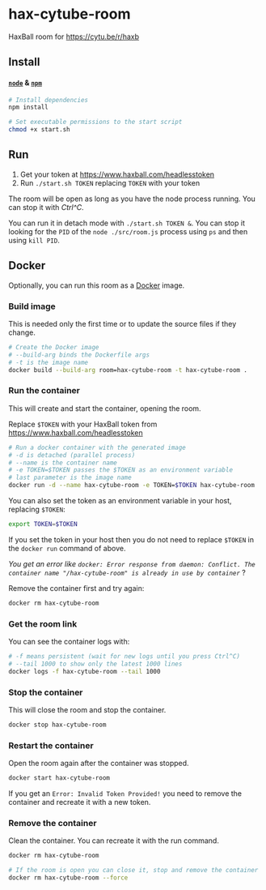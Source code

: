 # hax-cytube-room
HaxBall room for https://cytu.be/r/haxb



## Install

#### **[`node`](https://nodejs.org/es/download/) & [`npm`](https://docs.npmjs.com/downloading-and-installing-node-js-and-npm)**

```sh
# Install dependencies
npm install

# Set executable permissions to the start script
chmod +x start.sh
```

## Run

1. Get your token at https://www.haxball.com/headlesstoken
2. Run `./start.sh TOKEN` replacing `TOKEN` with your token

The room will be open as long as you have the node process running.
You can stop it with _Ctrl^C_.

You can run it in detach mode with `./start.sh TOKEN &`.
You can stop it looking for the `PID` of the `node ./src/room.js` process using `ps` and then using `kill PID`.

## Docker

Optionally, you can run this room as a [Docker](https://www.docker.com/) image.

### Build image

This is needed only the first time or to update the source files if they change.

```sh
# Create the Docker image
# --build-arg binds the Dockerfile args
# -t is the image name
docker build --build-arg room=hax-cytube-room -t hax-cytube-room .
```

### Run the container

This will create and start the container, opening the room.

Replace `$TOKEN` with your HaxBall token from https://www.haxball.com/headlesstoken

```sh
# Run a docker container with the generated image
# -d is detached (parallel process)
# --name is the container name
# -e TOKEN=$TOKEN passes the $TOKEN as an environment variable
# last parameter is the image name
docker run -d --name hax-cytube-room -e TOKEN=$TOKEN hax-cytube-room
```

You can also set the token as an environment variable in your host, replacing `$TOKEN`:

```sh
export TOKEN=$TOKEN
```

If you set the token in your host then you do not need to replace `$TOKEN` in the `docker run` command of above.

_You get an error like `docker: Error response from daemon: Conflict. The container name "/hax-cytube-room" is already in use by container`_ ?

Remove the container first and try again:

```sh
docker rm hax-cytube-room
```

### Get the room link

You can see the container logs with:

```sh
# -f means persistent (wait for new logs until you press Ctrl^C)
# --tail 1000 to show only the latest 1000 lines
docker logs -f hax-cytube-room --tail 1000
```

### Stop the container

This will close the room and stop the container.

```sh
docker stop hax-cytube-room
```

### Restart the container

Open the room again after the container was stopped.

```sh
docker start hax-cytube-room
```

If you get an `Error: Invalid Token Provided!` you need to remove the container and recreate it with a new token.

### Remove the container

Clean the container. You can recreate it with the run command.

```sh
docker rm hax-cytube-room

# If the room is open you can close it, stop and remove the container
docker rm hax-cytube-room --force
```
